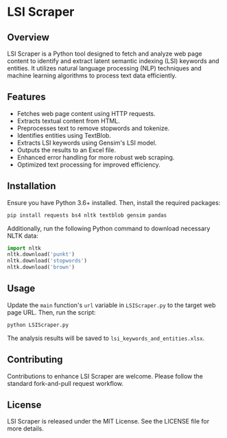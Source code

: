 # LSI Scraper

## Overview
LSI Scraper is a Python tool designed to fetch and analyze web page content to identify and extract latent semantic indexing (LSI) keywords and entities. It utilizes natural language processing (NLP) techniques and machine learning algorithms to process text data efficiently.

## Features
- Fetches web page content using HTTP requests.
- Extracts textual content from HTML.
- Preprocesses text to remove stopwords and tokenize.
- Identifies entities using TextBlob.
- Extracts LSI keywords using Gensim's LSI model.
- Outputs the results to an Excel file.
- Enhanced error handling for more robust web scraping.
- Optimized text processing for improved efficiency.

## Installation
Ensure you have Python 3.6+ installed. Then, install the required packages:

```bash
pip install requests bs4 nltk textblob gensim pandas
```

Additionally, run the following Python command to download necessary NLTK data:

```python
import nltk
nltk.download('punkt')
nltk.download('stopwords')
nltk.download('brown')
```

## Usage
Update the `main` function's `url` variable in `LSIScraper.py` to the target web page URL. Then, run the script:

```bash
python LSIScraper.py
```

The analysis results will be saved to `lsi_keywords_and_entities.xlsx`.

## Contributing
Contributions to enhance LSI Scraper are welcome. Please follow the standard fork-and-pull request workflow.

## License
LSI Scraper is released under the MIT License. See the LICENSE file for more details.
